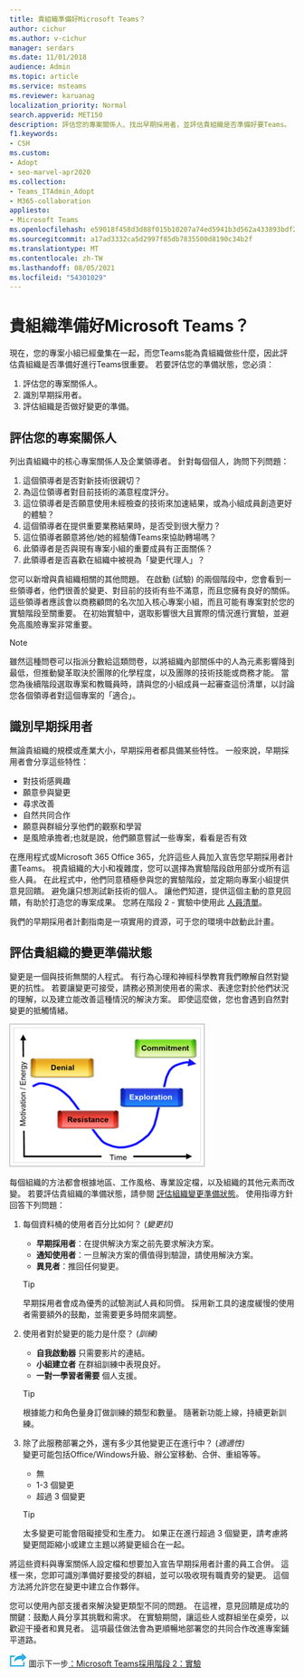```yaml
---
title: 貴組織準備好Microsoft Teams？
author: cichur
ms.author: v-cichur
manager: serdars
ms.date: 11/01/2018
audience: Admin
ms.topic: article
ms.service: msteams
ms.reviewer: karuanag
localization_priority: Normal
search.appverid: MET150
description: 評估您的專案關係人、找出早期採用者，並評估貴組織是否準備好要Teams。
f1.keywords:
- CSH
ms.custom:
- Adopt
- seo-marvel-apr2020
ms.collection:
- Teams_ITAdmin_Adopt
- M365-collaboration
appliesto:
- Microsoft Teams
ms.openlocfilehash: e59018f458d3d88f015b10207a74ed5941b3d562a433893bdf2f2e0707b6d2a7
ms.sourcegitcommit: a17ad3332ca5d2997f85db7835500d8190c34b2f
ms.translationtype: MT
ms.contentlocale: zh-TW
ms.lasthandoff: 08/05/2021
ms.locfileid: "54301029"
---
```

# <a name="how-ready-is-your-organization-for-microsoft-teams"></a>貴組織準備好Microsoft Teams？

現在，您的專案小組已經彙集在一起，而您Teams能為貴組織做些什麼，因此評估貴組織是否準備好進行Teams很重要。 若要評估您的準備狀態，您必須：

1. 評估您的專案關係人。
2. 識別早期採用者。
3. 評估組織是否做好變更的準備。 

## <a name="assess-your-stakeholders"></a>評估您的專案關係人

列出貴組織中的核心專案關係人及企業領導者。 針對每個個人，詢問下列問題：
 
1. 這個領導者是否對新技術很親切？
2. 為這位領導者對目前技術的滿意程度評分。
3. 這位領導者是否願意使用未經檢查的技術來加速結果，或為小組成員創造更好的體驗？
4. 這個領導者在提供重要業務結果時，是否受到很大壓力？ 
5. 這位領導者願意將他/她的經驗傳Teams來協助轉場嗎？
6. 此領導者是否與現有專案小組的重要成員有正面關係？
7. 此領導者是否喜歡在組織中被視為「變更代理人」？  

您可以新增與貴組織相關的其他問題。 在啟動 (試驗) 的兩個階段中，您會看到一些領導者，他們很善於變更、對目前的技術有些不滿意，而且您擁有良好的關係。 這些領導者應該會以商務顧問的名次加入核心專案小組，而且可能有專案對於您的實驗階段至關重要。 在初始實驗中，選取影響很大且實際的情況進行實驗，並避免高風險專案非常重要。
   
> [!NOTE]
> 雖然這種問卷可以指派分數給這類問卷，以將組織內部關係中的人為元素影響降到最低，但推動變革取決於團隊的化學程度，以及團隊的技術技能或商務才能。 當您為後續階段選取專案和教職員時，請與您的小組成員一起審查這份清單，以討論您各個領導者對這個專案的「適合」。 

## <a name="identify-early-adopters"></a>識別早期採用者

無論貴組織的規模或產業大小，早期採用者都具備某些特性。 一般來說，早期採用者會分享這些特性：

- 對技術感興趣
- 願意參與變更
- 尋求改善
- 自然共同合作
- 願意與群組分享他們的觀察和學習
- 是風險承擔者;也就是說，他們願意嘗試一些專案，看看是否有效

在應用程式或Microsoft 365 Office 365，允許這些人員加入宣告您早期採用者計畫Teams。 視貴組織的大小和複雜度，您可以選擇為實驗階段啟用部分或所有這些人員。 在此程式中，他們同意積極參與您的實驗階段，並定期向專案小組提供意見回饋。 避免讓只想測試新技術的個人。 讓他們知道，提供這個主動的意見回饋，有助於打造您的專案成果。 您將在階段 2 - 實驗中使用此 [人員清單](teams-adoption-phase2-experiment.md)。

我們的早期採用者計劃指南是一項實用的資源，可于您的環境中啟動此計畫。  
 
## <a name="assess-your-organizations-readiness-for-change"></a>評估貴組織的變更準備狀態

變更是一個與技術無關的人程式。 有行為心理和神經科學教育我們瞭解自然對變更的抗性。 若要讓變更可接受，請務必預測使用者的需求、表達您對於他們狀況的理解，以及建立能改善這種情況的解決方案。 即使這麼做，您也會遇到自然對變更的抵觸情緒。  

![Graph對變更的抵觸情緒](media/teams-adoption-resistance.png)

每個組織的方法都會根據地區、工作風格、專業設定檔，以及組織的其他元素而改變。 若要評估貴組織的準備狀態，請參閱 [評估組織變更準備狀態](upgrade-org-change-readiness.md)。 使用指導方針回答下列問題：

1. 每個資料桶的使用者百分比如何？  (*變更抗)*
    - **早期採用者**：在提供解決方案之前先要求解決方案。
    - **通知使用者**：一旦解決方案的價值得到驗證，請使用解決方案。
    - **異見者**：推回任何變更。
    
   > [!TIP]
   > 早期採用者會成為優秀的試驗測試人員和同儕。 採用新工具的速度緩慢的使用者需要額外的鼓勵，並需要更多時間來調整。 

2. 使用者對於變更的能力是什麼？  (*訓練)*
    - **自我啟動器** 只需要影片的連結。
    - **小組建立者** 在群組訓練中表現良好。
    - **一對一學習者需要** 個人支援。

    > [!TIP]
    > 根據能力和角色量身訂做訓練的類型和數量。 隨著新功能上線，持續更新訓練。

3. 除了此服務部署之外，還有多少其他變更正在進行中？  (*適適性)* <br/>變更可能包括Office/Windows升級、辦公室移動、合併、重組等等。
    - 無
    - 1-3 個變更
    - 超過 3 個變更
 
    > [!TIP] 
    > 太多變更可能會阻礙接受和生產力。 如果正在進行超過 3 個變更，請考慮將變更間距縮小或建立主題以將變更組合在一起。  

將這些資料與專案關係人設定檔和想要加入宣告早期採用者計畫的員工合併。 這樣一來，您即可識別準備好要接受的群組，並可以吸收現有職責旁的變更。 這個方法將允許您在變更中建立合作夥伴。

您可以使用內部支援者來解決變更類型不同的問題。 在這裡，意見回饋是成功的關鍵：鼓勵人員分享其挑戰和需求。 在實驗期間，讓這些人或群組坐在桌旁，以歡迎干擾者和異見者。 這項最佳做法會為更順暢地部署您的共同合作改進專案鋪平道路。  

![代表下一個步驟的 ](media/teams-adoption-next-icon.png) 圖示下一步[：Microsoft Teams採用階段 2：實驗](teams-adoption-phase2-experiment.md) 
